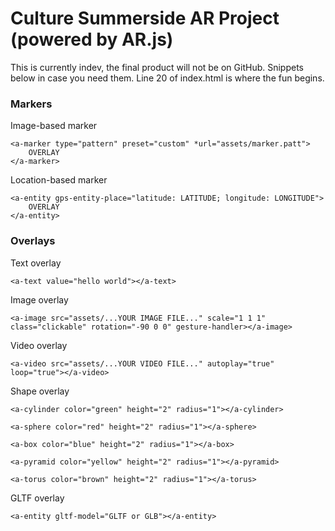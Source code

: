 # Culture Summerside AR Project (powered by AR.js)
This is currently indev, the final product will not be on GitHub. Snippets below in case you need them. Line 20 of index.html is where the fun begins.

### Markers
Image-based marker
```
<a-marker type="pattern" preset="custom" *url="assets/marker.patt">
    OVERLAY
</a-marker>
```
Location-based marker
```
<a-entity gps-entity-place="latitude: LATITUDE; longitude: LONGITUDE">
    OVERLAY
</a-entity>
```
### Overlays
Text overlay
```
<a-text value="hello world"></a-text>
```
Image overlay
```
<a-image src="assets/...YOUR IMAGE FILE..." scale="1 1 1" class="clickable" rotation="-90 0 0" gesture-handler></a-image>
```
Video overlay
```
<a-video src="assets/...YOUR VIDEO FILE..." autoplay="true" loop="true"></a-video>
```
Shape overlay
```
<a-cylinder color="green" height="2" radius="1"></a-cylinder>
```
```
<a-sphere color="red" height="2" radius="1"></a-sphere>
```
```
<a-box color="blue" height="2" radius="1"></a-box>
```
```
<a-pyramid color="yellow" height="2" radius="1"></a-pyramid>
```
```
<a-torus color="brown" height="2" radius="1"></a-torus>
```
GLTF overlay
```
<a-entity gltf-model="GLTF or GLB"></a-entity>
```
